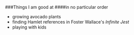 ###Things I am good at
####in no particular order  
  
  
+ growing avocado plants
+ finding Hamlet references in Foster Wallace's *Infinite Jest*
+ playing with kids
